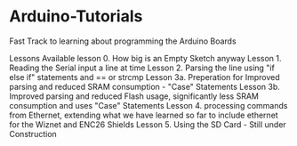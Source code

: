 Arduino-Tutorials
=================

Fast Track to learning about programming the Arduino Boards

Lessons Available
lesson 0. How big is an Empty Sketch anyway
Lesson 1. Reading the Serial input a line at time
Lesson 2. Parsing the line using  "if else if" statements and == or strcmp
Lesson 3a. Preperation for Improved parsing and reduced SRAM consumption - "Case" Statements
Lesson 3b. Improved parsing and reduced Flash usage, significantly less SRAM consumption and uses "Case" Statements
Lesson 4. processing commands from Ethernet, extending what we have learned so far to include ethernet for the Wiznet and ENC26 Shields
Lesson 5. Using the SD Card - Still under Construction